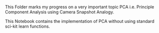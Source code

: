 This Folder marks my progress on a very important topic PCA i.e. Principle Component Analysis using Camera Snapshot Analogy.
<p>This Notebook contains the implementation of PCA without using standard sci-kit learn functions.</p>
